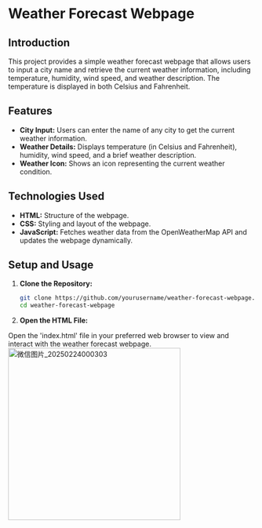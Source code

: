 # Weather Forecast Webpage

## Introduction

This project provides a simple weather forecast webpage that allows users to input a city name and retrieve the current weather information, including temperature, humidity, wind speed, and weather description. The temperature is displayed in both Celsius and Fahrenheit.

## Features

- **City Input:** Users can enter the name of any city to get the current weather information.
- **Weather Details:** Displays temperature (in Celsius and Fahrenheit), humidity, wind speed, and a brief weather description.
- **Weather Icon:** Shows an icon representing the current weather condition.

## Technologies Used

- **HTML:** Structure of the webpage.
- **CSS:** Styling and layout of the webpage.
- **JavaScript:** Fetches weather data from the OpenWeatherMap API and updates the webpage dynamically.

## Setup and Usage

1. **Clone the Repository:**

   ```bash
   git clone https://github.com/yourusername/weather-forecast-webpage.git
   cd weather-forecast-webpage
2. **Open the HTML File:**

Open the 'index.html' file in your preferred web browser to view and interact with the weather forecast webpage.
<img width="351" alt="微信图片_20250224000303" src="https://github.com/user-attachments/assets/a2940cde-60b1-4380-bd1e-8acd1825b3f2" />
